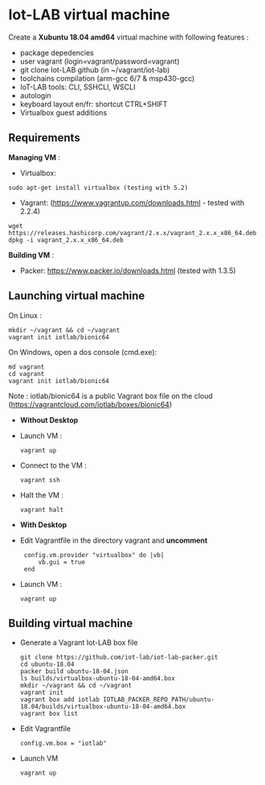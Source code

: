 Iot-LAB virtual machine 
=======================

Create a **Xubuntu 18.04 amd64** virtual machine with following features :
  * package depedencies
  * user vagrant (login=vagrant/password=vagrant)
  * git clone Iot-LAB github (in ~/vagrant/iot-lab) 
  * toolchains compilation (arm-gcc 6/7 & msp430-gcc)
  * IoT-LAB tools: CLI, SSHCLI, WSCLI
  * autologin
  * keyboard layout en/fr: shortcut CTRL+SHIFT
  * Virtualbox guest additions

Requirements
------------

**Managing VM** : 

  * Virtualbox: 

```
sudo apt-get install virtualbox (testing with 5.2)
```

  * Vagrant: (https://www.vagrantup.com/downloads.html - tested with 2.2.4)
  
``` 
wget https://releases.hashicorp.com/vagrant/2.x.x/vagrant_2.x.x_x86_64.deb
dpkg -i vagrant_2.x.x_x86_64.deb
```

**Building VM** :

  * Packer: https://www.packer.io/downloads.html (tested with 1.3.5)


Launching virtual machine
-------------------------

On Linux :
```
mkdir ~/vagrant && cd ~/vagrant
vagrant init iotlab/bionic64
```

On Windows, open a dos console (cmd.exe):
```
md vagrant 
cd vagrant
vagrant init iotlab/bionic64
```

Note : iotlab/bionic64 is a public Vagrant box file on the cloud (https://vagrantcloud.com/iotlab/boxes/bionic64)

* **Without Desktop**
 - Launch VM :
 
   ```
   vagrant up
   ```
 - Connect to the VM :
 
   ```
   vagrant ssh
   ```
 - Halt the VM :
 
   ```
   vagrant halt
   ```
* **With Desktop**
 - Edit Vagrantfile in the directory vagrant and **uncomment**
   ```
    config.vm.provider "virtualbox" do |vb|
        vb.gui = true
    end
   ```
   
 - Launch VM :
 
   ```
   vagrant up
   ```

Building virtual machine
------------------------

- Generate a Vagrant Iot-LAB box file

   ```
   git clone https://github.com/iot-lab/iot-lab-packer.git
   cd ubuntu-18.04
   packer build ubuntu-18-04.json
   ls builds/virtualbox-ubuntu-18-04-amd64.box
   mkdir ~/vagrant && cd ~/vagrant
   vagrant init
   vagrant box add iotlab IOTLAB_PACKER_REPO_PATH/ubuntu-18.04/builds/virtualbox-ubuntu-18-04-amd64.box
   vagrant box list
   ```
- Edit Vagrantfile 

  ```
  config.vm.box = "iotlab"
  ```
- Launch VM 

  ```
  vagrant up
  ```

